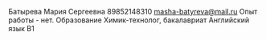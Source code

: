 Батырева Мария Сергеевна
89852148310
masha-batyreva@mail.ru
Опыт работы - нет.
Образование Химик-технолог, бакалавриат
Английский язык В1